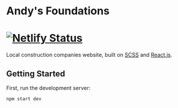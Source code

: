 # Andy's Foundations
[![Netlify Status](https://api.netlify.com/api/v1/badges/ec943c6a-e41c-4c60-9fcc-b0695090ab3e/deploy-status)](https://app.netlify.com/sites/andysfoundations/deploys)
==================================================

 Local construction companies website, built on [SCSS] and [React.js].

[SCSS]: https://sass-lang.com/documentation/syntax
[React.js]: https://react.dev/

## Getting Started

First, run the development server:

```bash
npm start dev
```
